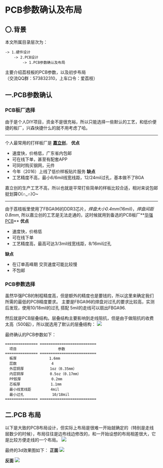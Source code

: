# PCB参数确认及布局

## 〇.背景
本文所属目录层次为：

```
-> 1.硬件设计
	-> 2.PCB设计
		-> 1.PCB参数确认及布局
```

主要介绍荔枝板的PCB参数，以及初步布局  
（交流QQ群：573832310，上车口令：爱荔枝）

## 一.PCB参数确认

### PCB板厂选择

由于是个人DIY项目，资金不是很充裕，所以只能选择一些默认的工艺，和低价便捷的板厂，兴森快捷什么的就不用考虑了哈。

----------

个人最常用的打样板厂是 **[嘉立创](http://www.sz-jlc.com/home/index.html)**，
**优点**

- 速度快，价格低，广东省内包邮
- 可在线下单，甚至有配套APP
- 可同时购买钢网，元件
- 今年（2016）上线了低价样板贴片服务
**缺点**
- 工艺精度不高，最小6/6mil线宽线距，12/24mil过孔，基本做不了BGA

嘉立创的生产工艺不高，所以也就是平常打些简单的样板比较合适，相对来说包邮挺划算O(∩_∩)O~

----------

由于荔枝板里使用了FBGA96的DDR3芯片，*焊盘大小0.4mm*(16mil)，*焊盘间距0.8mm*, 所以嘉立创的工艺是无法走通的，这时候就用到备选的PCB板厂**[华强PCB](http://www.hqpcb.com/)**
**优点**
- 速度快，价格低
- 可在线下单
- 工艺精度高，最高可达3/3mil线宽线距，8/16mil过孔

**缺点**
- 在订单高峰期 交货速度可能比较慢
- 不包邮

### PCB参数选择

虽然华强PCB的制程精度高，但是额外的精度也是要钱的，所以这里来确定我们所需的最低的PCB精度要求。
主要是FBGA96的焊盘对过孔的要求比较高，实测后发现，使用10/18mil的过孔 搭配 5mil的走线可以扇出FBGA96.

然后就是PCB层叠结构。层叠结构主要影响到走线阻抗，但是由于做阻抗的收费太高（500起），所以就选用了默认的层叠结构：
![](http://7xvwj0.com1.z0.glb.clouddn.com/16-7-26/36831848.jpg)

最终确认的PCB参数如下：

```eval_rst
=============== ==========================
  项目                   参数
=============== ==========================
  板厚               1.6mm
  层数                4
  外层铜厚            1oz（0.35mm）
  内层铜厚            0.5oz（0.17mm）
  PP胶厚              0.2mm
  芯板厚              1.1mm
  最小线宽线距         4mil
  最小过孔             10/18mil
=============== ==========================
```

## 二.PCB 布局

以下是大致的PCB布局设计，但实际上布局是很难一开始就确定的（特别是走线层数少的时候），布局往往是边布线边修改的，和一开始设想的布局相差很大，它是比较方便走线的一个布局。
![](http://7xvwj0.com1.z0.glb.clouddn.com/16-7-26/80730041.jpg)

最终的3d效果图如下：
**正面**
![](http://7xvwj0.com1.z0.glb.clouddn.com/16-7-26/34549630.jpg)

**反面**
![](http://7xvwj0.com1.z0.glb.clouddn.com/16-7-26/805059.jpg)
